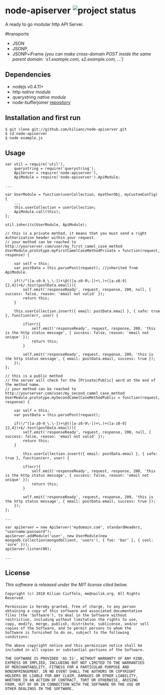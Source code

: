 # node-apiserver ![project status](http://dl.dropbox.com/u/2208502/maintained.png)

A ready to go modular http API Server.

#transports

- JSON
- JSONP,
- JSONP+iFrame _(you can make cross-domain POST inside the same parent domain: 's1.example.com, s2.example.com, ...')_

## Dependencies

- nodejs v0.4.11+
- http _native module_
- querystring _native module_
- node-bufferjoiner [repository](https://github.com/kilianc/node-bufferjoiner)

## Installation and first run

    $ git clone git://github.com/kilianc/node-apiserver.git
    $ cd node-apiserver
    $ node example.js

## Usage

    var util = require('util'),
        querystring = require('querystring'),
        ApiServer = require('node-apiserver'),
        ApiModule = require('node-apiserver').ApiModule;

    ...

    var UserModule = function(userCollection, myotherObj, myCustomConfig) {
        ...
        this.userCollection = userCollection;
        ApiModule.call(this);
    };

    util.inherits(UserModule, ApiModule);

    // this is a private method, it means that you must send a right Authorization header within your request.
    // your method can be reached to http://yourserver.com/user/my_first_camel_case_method
    UserModule.prototype.myFirstCamelCaseMethodPrivate = function(request, response) {

        var self = this;
        var postData = this.parsePost(request); //inherited from ApiModule.

        if(!/^([a-z0-9_\.\-])+\@(([a-z0-9\-])+\.)+([a-z0-9]{2,4})+$/.test(postData.email)){
            self.emit('responseReady', request, response, 200, null, { success: false, reason: 'email not valid' });
            return this;
        }

        this.userCollection.insert({ email: postData.email }, { safe: true }, function(err, user) {

            if(err){
                self.emit('responseReady', request, response, 200, 'this is the http status message', { success: false, reason: 'email not unique' });
                return this;
            } 

            self.emit('responseReady', request, response, 200, 'this is the http status message', { email: postData.email, success: true });
        });
    };

    // this is a public method
    // the server will check for the [Private|Public] word at the end of the method name.
    // your method can be reached to http://yourserver.com/user/my_second_camel_case_method
    UserModule.prototype.mySecondCamelCaseMethodPublic = function(request, response) {

        var self = this;
        var postData = this.parsePost(request);

        if(!/^([a-z0-9_\.\-])+\@(([a-z0-9\-])+\.)+([a-z0-9]{2,4})+$/.test(postData.email)){
            self.emit('responseReady', request, response, 200, null, { success: false, reason: 'email not valid' });
            return this;
        }

	        this.userCollection.insert({ email: postData.email }, { safe: true }, function(err, user) {

            if(err){
                self.emit('responseReady', request, response, 200, 'this is the http status message', { success: false, reason: 'email not unique' });
                return this;
            } 

            self.emit('responseReady', request, response, 200, 'this is the http status message', { email: postData.email, success: true });
        });
    };

    ...

    var apiServer = new ApiServer('mydomain.com', standardHeaders, "username:password");
    apiServer.addModule('user', new UserModule(new mongodb.Collection(mongodbClient, 'users'), { foo: 'bar' }, { cool: 'sure' }));
    apiServer.listen(80);

    ...

## License

_This software is released under the MIT license cited below_.

    Copyright (c) 2010 Kilian Ciuffolo, me@nailik.org. All Rights Reserved.

    Permission is hereby granted, free of charge, to any person
    obtaining a copy of this software and associated documentation
    files (the 'Software'), to deal in the Software without
    restriction, including without limitation the rights to use,
    copy, modify, merge, publish, distribute, sublicense, and/or sell
    copies of the Software, and to permit persons to whom the
    Software is furnished to do so, subject to the following
    conditions:
    
    The above copyright notice and this permission notice shall be
    included in all copies or substantial portions of the Software.
    
    THE SOFTWARE IS PROVIDED 'AS IS', WITHOUT WARRANTY OF ANY KIND,
    EXPRESS OR IMPLIED, INCLUDING BUT NOT LIMITED TO THE WARRANTIES
    OF MERCHANTABILITY, FITNESS FOR A PARTICULAR PURPOSE AND
    NONINFRINGEMENT. IN NO EVENT SHALL THE AUTHORS OR COPYRIGHT
    HOLDERS BE LIABLE FOR ANY CLAIM, DAMAGES OR OTHER LIABILITY,
    WHETHER IN AN ACTION OF CONTRACT, TORT OR OTHERWISE, ARISING
    FROM, OUT OF OR IN CONNECTION WITH THE SOFTWARE OR THE USE OR
    OTHER DEALINGS IN THE SOFTWARE.